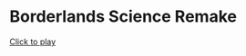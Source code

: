 # Borderlands Science Remake

[Click to play](https://morgan3d.github.io/quadplay/console/quadplay.html?game=https://bfraboni.github.io/BorderlandsScienceRemake/science_remake)
